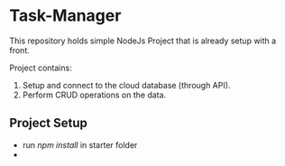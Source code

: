 # Task-Manager
This repository holds simple NodeJs Project that is already setup with a front.

Project contains:
1. Setup and connect to the cloud database (through API).
2. Perform CRUD operations on the data.

## Project Setup
  * run _npm install_ in starter folder
  * 
